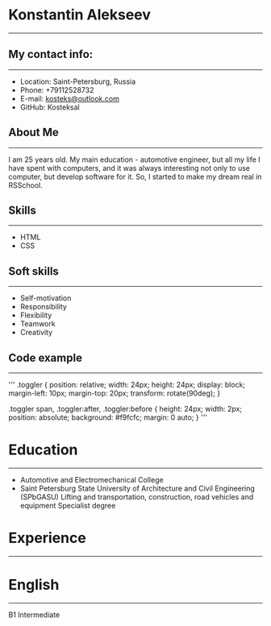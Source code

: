 # Konstantin Alekseev
***********
## My contact info:
***********
* Location: Saint-Petersburg, Russia
* Phone: +79112528732
* E-mail: kosteks@outlook.com
* GitHub: Kosteksal

## About Me
***********
I am 25 years old. My main education - automotive engineer, but all my life I have spent with computers, and it was always interesting not only to use computer, but develop software for it. So, I started to make my dream real in RSSchool.

## Skills
---
* HTML
* CSS

## Soft skills
---
* Self-motivation
* Responsibility
* Flexibility
* Teamwork
* Creativity

## Code example
---
'''
.toggler {
    position: relative;
    width: 24px;
    height: 24px;
    display: block;
    margin-left: 10px;
    margin-top: 20px;
    transform: rotate(90deg);
}

.toggler span,
.toggler:after,
.toggler:before {
    height: 24px;
    width: 2px;
    position: absolute;
    background: #f9fcfc;
    margin: 0 auto;
}
'''

# Education
---
* Automotive and Electromechanical College
* Saint Petersburg State University of Architecture and Civil Engineering (SPbGASU) Lifting and transportation, construction, road vehicles and equipment
Specialist degree

# Experience
---

# English
---
B1 Intermediate